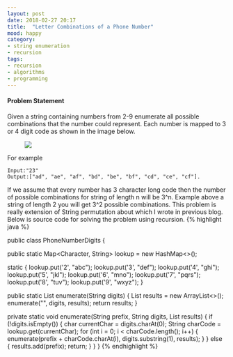 ```yaml
---
layout: post
date: 2018-02-27 20:17
title:  "Letter Combinations of a Phone Number"
mood: happy
category: 
- string enumeration
- recursion
tags:
- recursion
- algorithms
- programming
---
```


#### Problem Statement
Given a string containing numbers from 2-9 enumerate all possible combinations that the number could represent. Each number is mapped to 3 or 4 digit code as shown in the image below. 
<figure>
    <img src="https://s3.amazonaws.com/amitchavan/blog/phone_number/digits.png"/>
</figure>

For example
 
```
Input:"23"
Output:["ad", "ae", "af", "bd", "be", "bf", "cd", "ce", "cf"].
```

If we assume that every number has 3 character long code then the number of possible combinations for string of length n will be 3^n. Example above a string of length 2 you will get 3^2 possible combinations. This problem is really extension of String permutation about which I wrote in previous blog. Below is source code for solving the problem using recursion.
{% highlight java  %}

public class PhoneNumberDigits {

  public static Map<Character, String> lookup = new HashMap<>();

  static {
    lookup.put('2', "abc");
    lookup.put('3', "def");
    lookup.put('4', "ghi");
    lookup.put('5', "jkl");
    lookup.put('6', "mno");
    lookup.put('7', "pqrs");
    lookup.put('8', "tuv");
    lookup.put('9', "wxyz");
  }

  public static List<String> enumerate(String digits) {
    List<String> results = new ArrayList<>();
    enumerate("", digits, results);
    return results;
  }

  private static void enumerate(String prefix, String digits, List<String> results) {
    if (!digits.isEmpty()) {
      char currentChar = digits.charAt(0);
      String charCode = lookup.get(currentChar);
      for (int i = 0; i < charCode.length(); i++) {
        enumerate(prefix + charCode.charAt(i), digits.substring(1), results);
      }
    } else {
      results.add(prefix);
      return;
    }
  }
}
{% endhighlight %} 
